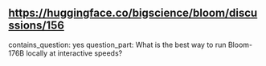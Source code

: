 ## https://huggingface.co/bigscience/bloom/discussions/156

contains_question: yes
question_part: What is the best way to run Bloom-176B locally at interactive speeds?